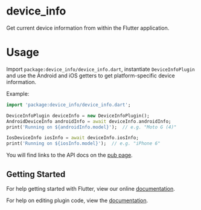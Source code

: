 # device_info

Get current device information from within the Flutter application.

# Usage

Import `package:device_info/device_info.dart`, instantiate `DeviceInfoPlugin`
and use the Android and iOS getters to get platform-specific device
information.

Example:

```dart
import 'package:device_info/device_info.dart';

DeviceInfoPlugin deviceInfo = new DeviceInfoPlugin();
AndroidDeviceInfo androidInfo = await deviceInfo.androidInfo;
print('Running on ${androidInfo.model}');  // e.g. "Moto G (4)"

IosDeviceInfo iosInfo = await deviceInfo.iosInfo;
print('Running on ${iosInfo.model}');  // e.g. "iPhone 6"
```

You will find links to the API docs on the [pub page](https://pub.dartlang.org/packages/device_info).

## Getting Started

For help getting started with Flutter, view our online
[documentation](http://flutter.io/).

For help on editing plugin code, view the [documentation](https://flutter.io/platform-plugins/#edit-code).
